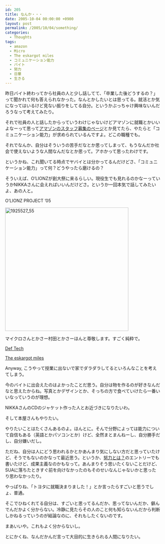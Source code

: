 ```yaml
---
id: 205
title: なんか・・・
date: 2005-10-04 00:00:00 +0900
layout: post
permalink: /2005/10/04/something/
categories:
  - Thoughts
tags:
  - amazon
  - Micro
  - The eskargot miles
  - コミュニケーション能力
  - バイト
  - 努力
  - 日華
  - 生きる
---
```

昨日バイト終わってから社員の人と少し話してて、「卒業した後どうするの？」って聞かれて何も答えられなかった。なんとかしたいとは思ってる。就活とか気になってはいるけど見ない振りをしてる自分。というかぶっちゃけ興味ないんだろうなって考えてみたり。

<!--more-->

それで社員の人と話したからっていうわけじゃないけどアマゾンに就職とかいいよなーって思って[アマゾンのスタッフ募集のページ](http://www.amazon.co.jp/exec/obidos/tg/browse/-/510566/ref=cs_stf_h_3_1/249-5350631-4086711)とか見てたら、やたらと「コミュニケーション能力」が求められているんですよ。どこの職種でも。
  
それでなんか、自分はそういうの苦手だなとか思ってしまって、もうなんだか社会で使えないような人間なんだなとか思って。アホかって思ったわけです。
  
というかね、これ聞いてる時点でヤバイとは分かってるんだけどさ、「コミュニケーション能力」って何？どうやったら磨けるの？

そういえば、O&#8217;LIONZが創大祭に来るらしい。現役生でも見れるのかなーっていうかNIKKAさんに会えればいいんだけどさ。というか一回本気で話してみたいよ、あの人と。
  
O&#8217;LIONZ PROJECT &#8217;05
  
[<img src="http://monta.ampomtan.com/wp-content/uploads/sites/6/2005/10/1925527_55.jpg" alt="1925527_55" width="400" height="400" class="alignnone size-full wp-image-2347" />](http://monta.ampomtan.com/wp-content/uploads/sites/6/2005/10/1925527_55.jpg)

マイクロさんとかさー村田とかさーほんと尊敬します。すごく純粋で。
  
[Def Tech](http://deftech.jp)
  
[The eskargot miles](http://eskargotmiles.com)

Anyway, こうやって授業に出ないで家でダラダラしてるといろんなことを考えてしまう。

今のバイトに出会えたのはよかったことだ思う。自分は物を作るのが好きなんだなと思えたからね。写真とかデザインとか、そっちの方で食べていけたら一番いいなっていうのが理想。
  
NIKKAさんのCDのジャケット作った人とお近づきになりたいわ。
  
そして本屋さんもやりたい。

やりたいことはたくさんあるのよ。ほんとに。そんで分野によっては能力について自信もある（英語とかパソコンとか）けど、全然まとまんねーし、自分勝手だし、自分嫌いだし。

ただね、自分は人にどう思われるかとかあんまり気にしない方だと思っていたけど、そうでもないのかなって最近思う。というか、[努力とは？](http://monta.ampomtan.com/221)のエントリーでも書いたけど、成果主義なのかもなって。あんまりそう思いたくないことだけど、SUAに落ちたときすぐ前を向けなかったのもそのせいなんじゃないかと思ったり思わなかったり。
  
やっぱりね、「トヨタに就職決まりました！」とか言ったらすごいと思うでしょ、普通。
  
そこでひねくれてる自分は、すごいと思ってるんだか、思ってないんだか、僻んでんだかよく分からない。冷静に見たらその人のこと何も知らないんだから判断しかねるっていうのが結論なのに、それもしたくないのです。
  
まあいいや。これもよく分からないし。

とにかくね、なんだかんだ言って大目的に生きられる人間になりたい。
